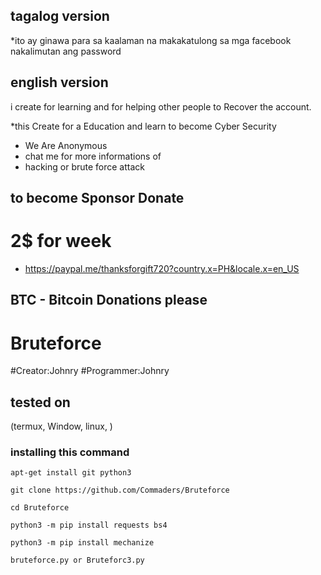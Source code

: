 



## tagalog version

*ito ay ginawa para sa kaalaman na makakatulong sa
mga facebook nakalimutan ang password

## english version
i create for learning and for helping other 
people to Recover the account.

*this Create for a Education and learn to
become Cyber Security

* We Are Anonymous
* chat me for more informations of
* hacking or brute force attack

## to become Sponsor Donate 
   # 2$ for week
- https://paypal.me/thanksforgift720?country.x=PH&locale.x=en_US

## BTC - Bitcoin Donations please



# Bruteforce
#Creator:Johnry
#Programmer:Johnry 

## tested on
(termux, Window, linux, )

### installing this command

```
apt-get install git python3

git clone https://github.com/Commaders/Bruteforce

cd Bruteforce

python3 -m pip install requests bs4

python3 -m pip install mechanize

bruteforce.py or Bruteforc3.py

